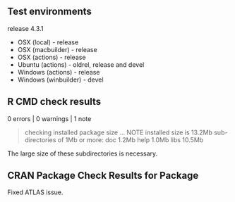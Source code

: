 ## Test environments

release 4.3.1

* OSX (local) - release
* OSX (macbuilder) - release
* OSX (actions) - release
* Ubuntu (actions) - oldrel, release and devel
* Windows (actions) - release
* Windows (winbuilder) - devel

## R CMD check results

0 errors | 0 warnings | 1 note

> checking installed package size ... NOTE
>  installed size is 13.2Mb
>  sub-directories of 1Mb or more:
>    doc 1.2Mb
>    help 1.0Mb
>    libs 10.5Mb

The large size of these subdirectories is necessary.

## CRAN Package Check Results for Package

Fixed ATLAS issue.
